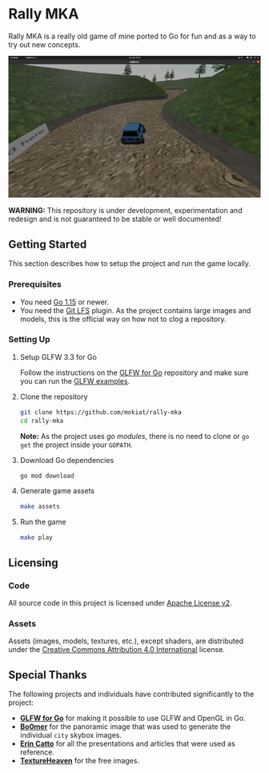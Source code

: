# Rally MKA

Rally MKA is a really old game of mine ported to Go for fun and as a way to try out new concepts.

![Game Screenshot](preview.png)

**WARNING:** This repository is under development, experimentation and redesign and is not guaranteed to be stable or well documented!

## Getting Started

This section describes how to setup the project and run the game locally.

### Prerequisites

* You need [Go 1.15](https://golang.org/dl/) or newer.
* You need the [Git LFS](https://git-lfs.github.com/) plugin. As the project contains large images and models, this is the official way on how not to clog a repository.

### Setting Up

1. Setup GLFW 3.3 for Go

    Follow the instructions on the [GLFW for Go](https://github.com/go-gl/glfw) repository and make sure you can run the [GLFW examples](https://github.com/go-gl/example).

1. Clone the repository

    ```sh
    git clone https://github.com/mokiat/rally-mka
    cd rally-mka
    ```

    **Note:** As the project uses _go modules_, there is no need to clone or `go get` the project inside your `GOPATH`.

1. Download Go dependencies

    ```sh
    go mod download
    ```

1. Generate game assets

    ```sh
    make assets
    ```

1. Run the game

    ```sh
    make play
    ```

## Licensing

### Code

All source code in this project is licensed under [Apache License v2](LICENSE).

### Assets

Assets (images, models, textures, etc.), except shaders, are distributed under the [Creative Commons Attribution 4.0 International](http://creativecommons.org/licenses/by/4.0/) license.

## Special Thanks

The following projects and individuals have contributed significantly to the project:

* **[GLFW for Go](https://github.com/go-gl/glfw)** for making it possible to use GLFW and OpenGL in Go.
* **[Bo0mer](https://github.com/Bo0mer)** for the panoramic image that was used to generate the individual `city` skybox images.
* **[Erin Catto](https://github.com/erincatto)** for all the presentations and articles that were used as reference.
* **[TextureHeaven](https://texturehaven.com/)** for the free images.
